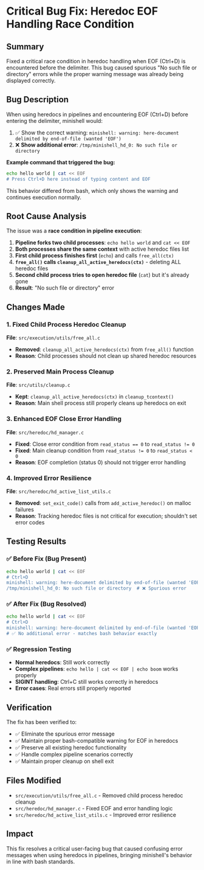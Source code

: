 # Critical Bug Fix: Heredoc EOF Handling Race Condition

## Summary
Fixed a critical race condition in heredoc handling when EOF (Ctrl+D) is encountered before the delimiter. This bug caused spurious "No such file or directory" errors while the proper warning message was already being displayed correctly.

## Bug Description
When using heredocs in pipelines and encountering EOF (Ctrl+D) before entering the delimiter, minishell would:
1. ✅ Show the correct warning: `minishell: warning: here-document delimited by end-of-file (wanted 'EOF')`
2. ❌ **Show additional error**: `/tmp/minishell_hd_0: No such file or directory`

**Example command that triggered the bug:**
```bash
echo hello world | cat << EOF
# Press Ctrl+D here instead of typing content and EOF
```

This behavior differed from bash, which only shows the warning and continues execution normally.

## Root Cause Analysis
The issue was a **race condition in pipeline execution**:

1. **Pipeline forks two child processes**: `echo hello world` and `cat << EOF`
2. **Both processes share the same context** with active heredoc files list
3. **First child process finishes first** (`echo`) and calls `free_all(ctx)`
4. **`free_all()` calls `cleanup_all_active_heredocs(ctx)`** - deleting ALL heredoc files
5. **Second child process tries to open heredoc file** (`cat`) but it's already gone
6. **Result**: "No such file or directory" error

## Changes Made

### 1. Fixed Child Process Heredoc Cleanup
**File**: `src/execution/utils/free_all.c`
- **Removed**: `cleanup_all_active_heredocs(ctx)` from `free_all()` function
- **Reason**: Child processes should not clean up shared heredoc resources

### 2. Preserved Main Process Cleanup
**File**: `src/utils/cleanup.c`
- **Kept**: `cleanup_all_active_heredocs(ctx)` in `cleanup_tcontext()`
- **Reason**: Main shell process still properly cleans up heredocs on exit

### 3. Enhanced EOF Close Error Handling
**File**: `src/heredoc/hd_manager.c`
- **Fixed**: Close error condition from `read_status == 0` to `read_status != 0`
- **Fixed**: Main cleanup condition from `read_status != 0` to `read_status < 0`
- **Reason**: EOF completion (status 0) should not trigger error handling

### 4. Improved Error Resilience
**File**: `src/heredoc/hd_active_list_utils.c`
- **Removed**: `set_exit_code()` calls from `add_active_heredoc()` on malloc failures
- **Reason**: Tracking heredoc files is not critical for execution; shouldn't set error codes

## Testing Results

### ✅ Before Fix (Bug Present)
```bash
echo hello world | cat << EOF
# Ctrl+D
minishell: warning: here-document delimited by end-of-file (wanted 'EOF')
/tmp/minishell_hd_0: No such file or directory  # ❌ Spurious error
```

### ✅ After Fix (Bug Resolved)
```bash
echo hello world | cat << EOF
# Ctrl+D
minishell: warning: here-document delimited by end-of-file (wanted 'EOF')
# ✅ No additional error - matches bash behavior exactly
```

### ✅ Regression Testing
- **Normal heredocs**: Still work correctly
- **Complex pipelines**: `echo hello | cat << EOF | echo boom` works properly
- **SIGINT handling**: Ctrl+C still works correctly in heredocs
- **Error cases**: Real errors still properly reported

## Verification
The fix has been verified to:
- ✅ Eliminate the spurious error message
- ✅ Maintain proper bash-compatible warning for EOF in heredocs
- ✅ Preserve all existing heredoc functionality
- ✅ Handle complex pipeline scenarios correctly
- ✅ Maintain proper cleanup on shell exit

## Files Modified
- `src/execution/utils/free_all.c` - Removed child process heredoc cleanup
- `src/heredoc/hd_manager.c` - Fixed EOF and error handling logic
- `src/heredoc/hd_active_list_utils.c` - Improved error resilience

## Impact
This fix resolves a critical user-facing bug that caused confusing error messages when using heredocs in pipelines, bringing minishell's behavior in line with bash standards.
